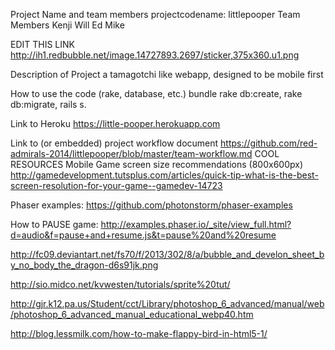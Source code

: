 Project Name and team members
projectcodename: littlepooper
Team Members
Kenji
Will
Ed
Mike

EDIT THIS LINK
http://ih1.redbubble.net/image.14727893.2697/sticker,375x360.u1.png


Description of Project
a tamagotchi like webapp, designed to be mobile first


How to use the code (rake, database, etc.)
bundle rake db:create, rake db:migrate, 
rails s.

Link to Heroku
https://little-pooper.herokuapp.com

Link to (or embedded) project workflow document
https://github.com/red-admirals-2014/littlepooper/blob/master/team-workflow.md
COOL RESOURCES
Mobile Game screen size recommendations (800x600px) http://gamedevelopment.tutsplus.com/articles/quick-tip-what-is-the-best-screen-resolution-for-your-game--gamedev-14723


Phaser examples: https://github.com/photonstorm/phaser-examples

How to PAUSE game: http://examples.phaser.io/_site/view_full.html?d=audio&f=pause+and+resume.js&t=pause%20and%20resume



http://fc09.deviantart.net/fs70/f/2013/302/8/a/bubble_and_develon_sheet_by_no_body_the_dragon-d6s91jk.png

http://sio.midco.net/kvwesten/tutorials/sprite%20tut/

http://gjr.k12.pa.us/Student/cct/Library/photoshop_6_advanced/manual/web/photoshop_6_advanced_manual_educational_webp40.htm



http://blog.lessmilk.com/how-to-make-flappy-bird-in-html5-1/

